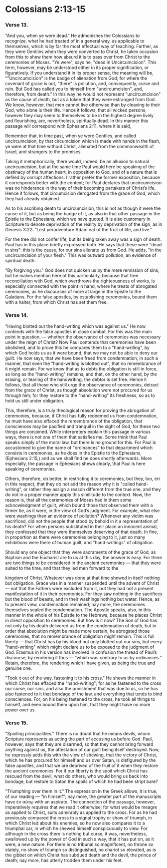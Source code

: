 # Colossians 2:13-15


### Verse 13.
  "And you, when ye were dead." He admonishes the Colossians to recognize, what he had treated of in a general way, as applicable to themselves, which is by far the most effectual way of teaching. Farther, as they were Gentiles when they were converted to Christ, he takes occasion from this to shew them how absurd it is to pass over from Christ to the ceremonies of Moses. "Ye were", says he, "dead in Uncircumcision". This term, however, may be understood either in its proper signification, or figuratively. If you understand it in its proper sense, the meaning will be, “"Uncircumcision" is the badge of alienation from God; for where the covenant of grace is not, "there" is pollution, and, consequently, curse and ruin. But God has called you to himself from "uncircumcision", and, therefore, from death.” In this way he would not represent "uncircumcision" as the cause of death, but as a token that they were estranged from God. We know, however, that men cannot live otherwise than by cleaving to their God, who alone is their life. Hence it follows, that all wicked persons, however they may seem to themselves to be in the highest degree lively and flourishing, are, nevertheless, spiritually dead. In this manner this passage will correspond with Ephesians 2:11, where it is said,

Remember that, in time past, when ye were Gentiles, and called uncircumcision, by that circumcision which is made with hands in the flesh, ye were at that time without Christ, alienated from the commonwealth of Israel, and strangers to the promises.

Taking it metaphorically, there would, indeed, be an allusion to natural uncircumcision, but at the same time Paul would here be speaking of the obstinacy of the human heart, in opposition to God, and of a nature that is defiled by corrupt affections. I rather prefer the former exposition, because it corresponds better with the context; for Paul declares that uncircumcision was no hinderance in the way of their becoming partakers of Christ’s life. Hence it follows, that circumcision derogated from the grace of God, which they had already obtained.

As to his ascribing death to uncircumcision, this is not as though it were the cause of it, but as being the badge of it, as also in that other passage in the Epistle to the Ephesians, which we have quoted. It is also customary in Scripture to denote deprivation of the reality by deprivation of the sign, as in Genesis 3:22: “Lest peradventure Adam eat of the fruit of life, and live.”

For the tree did not confer life, but its being taken away was a sign of death. Paul has in this place briefly expressed both. He says that these were "dead in sins": this is the cause, for our sins alienate us from God. He adds, "in the uncircumcision of your flesh." This was outward pollution, an evidence of spiritual death.

 "By forgiving you." God does not quicken us by the mere remission of sins, but he makes mention here of this particularly, because that free reconciliation with God, which overthrows the righteousness of works, is especially connected with the point in hand, where he treats of abrogated ceremonies, as he discourses of more at large in the Epistle to the Galatians. For the false apostles, by establishing ceremonies, bound them with a halter, from which Christ has set them free.

### Verse 14.
  "Having blotted out the hand-writing which was against us." He now contends with the false apostles in close combat. For this was the main point in question, — whether the observance of ceremonies was necessary under the reign of Christ? Now Paul contends that ceremonies have been abolished, and to prove this he compares them to a "hand-writing", by which God holds us as it were bound, that we may not be able to deny our guilt. He now says, that we have been freed from condemnation, in such a manner, that even the "hand-writing is blotted out", that no remembrance of it might remain. For we know that as to debts the obligation is still in force, so long as the "hand-writing" remains; and that, on the other hand, by the erasing, or tearing of the handwriting, the debtor is set free. Hence it follows, that all those who still urge the observance of ceremonies, detract from the grace of Christ, as though absolution were not procured for us through him; for they restore to the "hand-writing" its freshness, so as to hold us still under obligation.

This, therefore, is a truly theological reason for proving the abrogation of ceremonies, because, if Christ has fully redeemed us from condemnation, he must have also effaced the remembrance of the obligation, that consciences may be pacified and tranquil in the sight of God, for these two things are conjoined. While interpreters explain this passage in various ways, there is not one of them that satisfies me. Some think that Paul speaks simply of the moral law, but there is no ground for this. For Paul is accustomed to give the name of "ordinances" to that department which consists in ceremonies, as he does in the Epistle to the Ephesians, (Ephesians 2:15,) and as we shall find he does shortly afterwards. More especially, the passage in Ephesians shews clearly, that Paul is here speaking of ceremonies.

Others, therefore, do better, in restricting it to ceremonies, but they, too, err in this respect, that they do not add the reason why it is "called hand-writing", or rather they assign a reason different from the true one, and they do not in a proper manner apply this similitude to the context. Now, the reason is, that all the ceremonies of Moses had in them some acknowledgment of guilt, which bound those that observed them with a firmer tie, as it were, in the view of God’s judgment. For example, what else were washings than an evidence of pollution? Whenever any victim was sacrificed, did not the people that stood by behold in it a representation of his death? For when persons substituted in their place an innocent animal, they confessed that they were themselves deserving of that death. In fine, in proportion as there were ceremonies belonging to it, just so many exhibitions were there of human guilt, and "hand-writings" of obligation.

Should any one object that they were sacraments of the grace of God, as Baptism and the Eucharist are to us at this day, the answer is easy. For there are two things to be considered in the ancient ceremonies — that they were suited to the time, and that they led men forward to the

kingdom of Christ. Whatever was done at that time shewed in itself nothing but obligation. Grace was in a manner suspended until the advent of Christ — not that the Fathers were excluded from it, but they had not a present manifestation of it in their ceremonies. For they saw nothing in the sacrifices but the blood of beasts, and in their washings nothing but water. Hence, as to present view, condemnation remained; nay more, the ceremonies themselves sealed the condemnation. The Apostle speaks, also, in this manner in the whole of his Epistle to the Hebrews, because he places Christ in direct opposition to ceremonies. But how is it now? The Son of God has not only by his death delivered us from the condemnation of death, but in order that absolution might be made more certain, he abrogated those ceremonies, that no remembrance of obligation might remain. This is full liberty — that Christ has by his blood not only blotted out our sins, but every "hand-writing" which might declare us to be exposed to the judgment of God. Erasmus in his version has involved in confusion the thread of Paul’s discourse, by rendering it thus — “which was contrary to us by ordinances.” Retain, therefore, the rendering which I have given, as being the true and genuine one.

 "Took it out of the way, fastening it to his cross." He shews the manner in which Christ has effaced the "hand-writing"; for as he fastened to the cross our curse, our sins, and also the punishment that was due to us, so he has also fastened to it that bondage of the law, and everything that tends to bind consciences. For, on his being fastened to the cross, he took all things to himself, and even bound them upon him, that they might have no more power over us.

### Verse 15.
  "Spoiling principalities." There is no doubt that he means devils, whom Scripture represents as acting the part of accusing us before God. Paul, however, says that they are disarmed, so that they cannot bring forward anything against us, the attestation of our guilt being itself destroyed. Now, he expressly adds this with the view of shewing, that the victory of Christ, which he has procured for himself and us over Satan, is disfigured by the false apostles, and that we are deprived of the fruit of it when they restore the ancient ceremonies. For if our liberty is the spoil which Christ has rescued from the devil, what do others, who would bring us back into bondage, but restore to Satan the spoils of which he had been stript bare?

 "Triumphing over them in it." The expression in the Greek allows, it is true, of our reading — "in himself"; nay more, the greater part of the manuscripts have ἐν αὑτῳ with an aspirate. The connection of the passage, however, imperatively requires that we read it otherwise; for what would be meagre as applied to Christ, suits admirably as applied to the cross. For as he had previously compared the cross to a signal trophy or show of triumph, in which Christ led about his enemies, so he now also compares it to a triumphal car, in which he shewed himself conspicuously to view. For although in the cross there is nothing but curse, it was, nevertheless, swallowed up by the power of God in such a way, that it has put on, as it were, a new nature. For there is no tribunal so magnificent, no throne so stately, no show of triumph so distinguished, no chariot so elevated, as is the gibbet on which Christ has subdued death and the devil, the prince of death; nay more, has utterly trodden them under his feet.

